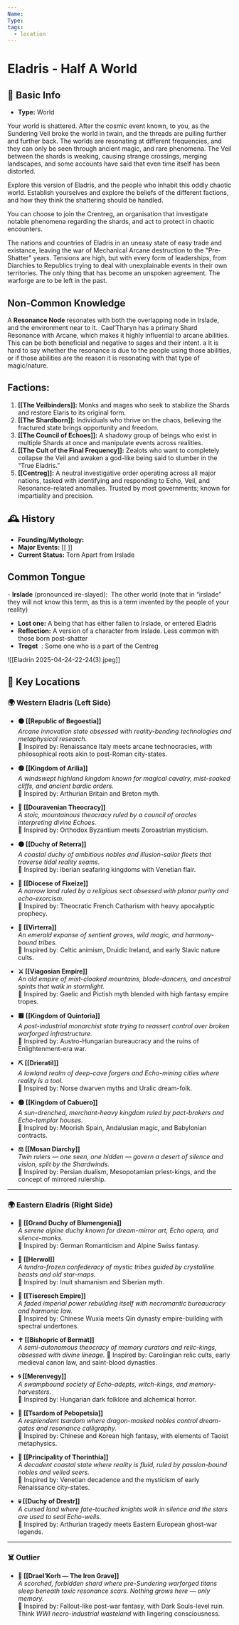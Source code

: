 ```yaml
---
Name: 
Type: 
tags:
  - location
---
```

#  Eladris -  Half A World


## 📍 Basic Info 
- **Type:**  World

Your world is shattered. After the cosmic event known, to you, as the Sundering Veil broke the world in twain, and the threads are pulling further and further back. The worlds are resonating at different frequencies, and they can only be seen through ancient magic, and rare phenomena. The Veil between the shards is weaking, causing strange crossings, merging landscapes, and some accounts have said that even time itself has been distorted.

Explore this version of Eladris, and the people who inhabit this oddly chaotic world. Establish yourselves and explore the beliefs of the different factions, and how they think the shattering should be handled.

You can choose to join the Crentreg, an organisation that investigate notable phenomena regarding the shards, and act to protect in chaotic encounters.

The nations and countries of Eladris in an uneasy state of easy trade and existance, leaving the war of Mechanical Arcane destruction to the "Pre-Shatter" years. Tensions are high, but with every form of leaderships, from Diarchies to Republics trying to deal with unexplainable events in their own territories. The only thing that has become an unspoken agreement. The warforge are to be   left in the past.

## Non-Common Knowledge

A **Resonance Node** resonates with both the overlapping node in Irslade, and the environment near to it.  Cael’Tharyn has a primary Shard Resonance with Arcane, which makes it highly influential to arcane abilities. This can be both beneficial and negative to sages and their intent. a
It is hard to say whether the resonance is due to the people using those abilities, or if those abilities are the reason it is resonating with that type of magic/nature.
## **Factions:**

1. **[[The Veilbinders]]:** Monks and mages who seek to stabilize the Shards and restore Elaris to its original form.
2. **[[The Shardborn]]:** Individuals who thrive on the chaos, believing the fractured state brings opportunity and freedom.
3. **[[The Council of Echoes]]:** A shadowy group of beings who exist in multiple Shards at once and manipulate events across realities.
4. **[[The Cult of the Final Frequency]]:** Zealots who want to completely collapse the Veil and awaken a god-like being said to slumber in the “True Eladris.”
5. **[[Centreg]]:** A neutral investigative order operating across all major nations, tasked with identifying and responding to Echo, Veil, and Resonance-related anomalies. Trusted by most governments; known for impartiality and precision.


## 🕰️ History
- **Founding/Mythology:**  
- **Major Events:** [[ ]]  
- **Current Status:** Torn Apart from Irslade

## Common Tongue

- **Irslade** (pronounced ire-slayed):  The other world (note that in “irslade” they will not know this term, as this is a term invented by the people of your reality)
- **Lost one:** A being that has either fallen to Irslade, or entered Eladris
- **Reflection:** A version of a character from Irslade. Less common with those born post-shatter
- **Treget**  : Some one who is a part of the Centreg
 
![[Eladrin 2025-04-24-22-24(3).jpeg]]
## 🌟 Key Locations
### 🌍 Western Eladris (Left Side)
- **🟠 [[Republic of Begoestia]]**  
    _Arcane innovation state obsessed with reality-bending technologies and metaphysical research._  
    📖 Inspired by: Renaissance Italy meets arcane technocracies, with philosophical roots akin to post-Roman city-states.
    
- **🟢 [[Kingdom of Arilia]]**  
    _A windswept highland kingdom known for magical cavalry, mist-soaked cliffs, and ancient bardic orders._  
    📖 Inspired by: Arthurian Britain and Breton myth.
    
- **🔵 [[Douravenian Theocracy]]**  
    _A stoic, mountainous theocracy ruled by a council of oracles interpreting divine Echoes._  
    📖 Inspired by: Orthodox Byzantium meets Zoroastrian mysticism.
    
- **🟤 [[Duchy of Reterra]]**  
    _A coastal duchy of ambitious nobles and illusion-sailor fleets that traverse tidal reality seams._  
    📖 Inspired by: Iberian seafaring kingdoms with Venetian flair.
    
- **🔴 [[Diocese of Fixeize]]**  
    _A narrow land ruled by a religious sect obsessed with planar purity and echo-exorcism._  
    📖 Inspired by: Theocratic French Catharism with heavy apocalyptic prophecy.
    
- **🌿 [[Virterra]]**  
    _An emerald expanse of sentient groves, wild magic, and harmony-bound tribes._  
    📖 Inspired by: Celtic animism, Druidic Ireland, and early Slavic nature cults.
    
- **⚔️ [[Viagosian Empire]]**  
    _An old empire of mist-cloaked mountains, blade-dancers, and ancestral spirits that walk in stormlight._  
    📖 Inspired by: Gaelic and Pictish myth blended with high fantasy empire tropes.
    
- **🟥 [[Kingdom of Quintoria]]**  
    _A post-industrial monarchist state trying to reassert control over broken warforged infrastructure._  
    📖 Inspired by: Austro-Hungarian bureaucracy and the ruins of Enlightenment-era war.
    
- **⛏️ [[Drieratil]]**  
    _A lowland realm of deep-cave forgers and Echo-mining cities where reality is a tool._  
    📖 Inspired by: Norse dwarven myths and Uralic dream-folk.
    
- **🟡 [[Kingdom of Cabuero]]**  
    _A sun-drenched, merchant-heavy kingdom ruled by pact-brokers and Echo-templar houses._  
    📖 Inspired by: Moorish Spain, Andalusian magic, and Babylonian contracts.
    
- **⚖️ [[Mosan Diarchy]]**  
    _Twin rulers — one seen, one hidden — govern a desert of silence and vision, split by the Shardwinds._  
    📖 Inspired by: Persian dualism, Mesopotamian priest-kings, and the concept of mirrored rulership.
    

---

### 🌍 Eastern Eladris (Right Side)

- **🌸 [[Grand Duchy of Blumengenia]]**  
    _A serene alpine duchy known for dream-mirror art, Echo opera, and silence-monks._  
    📖 Inspired by: German Romanticism and Alpine Swiss fantasy.
    
- **🧊 [[Herwol]]**  
    _A tundra-frozen confederacy of mystic tribes guided by crystalline beasts and old star-maps._  
    📖 Inspired by: Inuit shamanism and Siberian myth.
    
- **👑 [[Tiseresch Empire]]**  
    _A faded imperial power rebuilding itself with necromantic bureaucracy and harmonic law._  
    📖 Inspired by: Chinese Wuxia meets Qin dynasty empire-building with spectral undertones.
    
- **✝️ [[Bishopric of Bermat]]**  
    _A semi-autonomous theocracy of memory curators and relic-kings, obsessed with divine lineage._
    📖 Inspired by: Carolingian relic cults, early medieval canon law, and saint-blood dynasties.
    
- **🌀 [[Merenvegy]]**  
    _A swampbound society of Echo-adepts, witch-kings, and memory-harvesters._  
    📖 Inspired by: Hungarian dark folklore and alchemical horror.
    
- **🐉 [[Tsardom of Pebopetsia]]**  
    _A resplendent tsardom where dragon-masked nobles control dream-gates and resonance calligraphy._  
    📖 Inspired by: Chinese and Korean high fantasy, with elements of Taoist metaphysics.
    
- **🔮 [[Principality of Thorinthia]]**  
    _A decadent coastal state where reality is fluid, ruled by passion-bound nobles and veiled seers._  
    📖 Inspired by: Venetian decadence and the mysticism of early Renaissance city-states.
    
- **💀 [[Duchy of Drestr]]**  
    _A cursed land where fate-touched knights walk in silence and the stars are used to seal Echo-wells._  
    📖 Inspired by: Arthurian tragedy meets Eastern European ghost-war legends.
    

---

### ☠️ Outlier

- **🏴 [[Drael’Korh — The Iron Grave]]**  
    _A scorched, forbidden shard where pre-Sundering warforged titans sleep beneath toxic resonance scars. Nothing grows here — only memory._  
    📖 Inspired by: Fallout-like post-war fantasy, with Dark Souls-level ruin. Think _WWI necro-industrial wasteland_ with lingering consciousness.